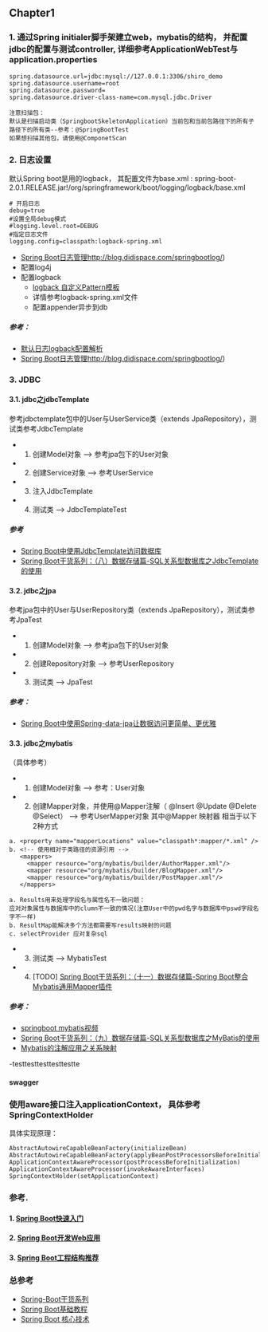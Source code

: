 ## Chapter1
### 1.  通过Spring initialer脚手架建立web，mybatis的结构， 并配置jdbc的配置与测试controller, 详细参考ApplicationWebTest与application.properties
```
spring.datasource.url=jdbc:mysql://127.0.0.1:3306/shiro_demo
spring.datasource.username=root
spring.datasource.password=
spring.datasource.driver-class-name=com.mysql.jdbc.Driver
```
```
注意扫描包：
默认是扫描启动类（SpringbootSkeletonApplication）当前包和当前包路径下的所有子路径下的所有类--参考：@SpringBootTest
如果想扫描其他包，请使用@ComponetScan
```
### 2. 日志设置
默认Spring boot是用的logback， 其配置文件为base.xml : spring-boot-2.0.1.RELEASE.jar!/org/springframework/boot/logging/logback/base.xml
```
# 开启日志
debug=true
#设置全局debug模式
#logging.level.root=DEBUG
#指定日志文件
logging.config=classpath:logback-spring.xml
```

- [Spring Boot日志管理]()http://blog.didispace.com/springbootlog/)
- 配置log4j
- 配置logback
  - [logback 自定义Pattern模板](https://blog.csdn.net/qq_25870705/article/details/73302376)
  - 详情参考logback-spring.xml文件
  - 配置appender异步到db

##### 参考：
- [默认日志logback配置解析](http://tengj.top/2017/04/05/springboot7/)
- [Spring Boot日志管理]()http://blog.didispace.com/springbootlog/)

### 3. JDBC
#### 3.1. jdbc之jdbcTemplate
参考jdbctemplate包中的User与UserService类（extends JpaRepository），测试类参考JdbcTemplate
- 1. 创建Model对象 --> 参考jpa包下的User对象
- 2. 创建Service对象 --> 参考UserService
- 3. 注入JdbcTemplate
- 4. 测试类 --> JdbcTemplateTest


##### 参考
- [Spring Boot中使用JdbcTemplate访问数据库](http://blog.didispace.com/springbootdata1/)
- [Spring Boot干货系列：（八）数据存储篇-SQL关系型数据库之JdbcTemplate的使用](http://tengj.top/2017/04/13/springboot8/)



#### 3.2. jdbc之jpa
参考jpa包中的User与UserRepository类（extends JpaRepository），测试类参考JpaTest
- 1. 创建Model对象 --> 参考jpa包下的User对象
- 2. 创建Repository对象 --> 参考UserRepository
- 3. 测试类 --> JpaTest

##### 参考：
- [Spring Boot中使用Spring-data-jpa让数据访问更简单、更优雅](http://blog.didispace.com/springbootdata2/)


#### 3.3. jdbc之mybatis
（具体参考）
- 1. 创建Model对象 --> 参考：User对象
- 2. 创建Mapper对象，并使用@Mapper注解（
@Insert
@Update
@Delete
@Select） --> 参考UserMapper对象
其中@Mapper 映射器 相当于以下2种方式
```
a. <property name="mapperLocations" value="classpath*:mapper/*.xml" />
b. <!-- 使用相对于类路径的资源引用 -->
   <mappers>
     <mapper resource="org/mybatis/builder/AuthorMapper.xml"/>
     <mapper resource="org/mybatis/builder/BlogMapper.xml"/>
     <mapper resource="org/mybatis/builder/PostMapper.xml"/>
   </mappers>
```
```
a. Results用来处理字段名与属性名不一致问题：
应对对象属性与数据库中的clumn不一致的情况(注意User中的pwd名字与数据库中pswd字段名字不一样)
b. ResultMap能解决多个方法都需要写results映射的问题
c. selectProvider 应对复杂sql

```
- 3. 测试类 --> MybatisTest
- 4. [TODO] [Spring Boot干货系列：（十一）数据存储篇-Spring Boot整合Mybatis通用Mapper插件](http://tengj.top/2017/12/20/springboot11/)

##### 参考：
- [springboot mybatis视频](https://ke.qq.com/webcourse/index.html#course_id=230866&term_id=100272363&taid=1585452817810898&vid=o1422wn486v)
- [Spring Boot干货系列：（九）数据存储篇-SQL关系型数据库之MyBatis的使用](http://tengj.top/2017/04/23/springboot9/)
- [Mybatis的注解应用之关系映射](https://blog.csdn.net/owen_william/article/details/51815473)

-testtesttesttesttestte


#### swagger




### 使用aware接口注入applicationContext， 具体参考<a>SpringContextHolder</a>
具体实现原理：
```
AbstractAutowireCapableBeanFactory(initializeBean)
AbstractAutowireCapableBeanFactory(applyBeanPostProcessorsBeforeInitialization)
ApplicationContextAwareProcessor(postProcessBeforeInitialization)
ApplicationContextAwareProcessor(invokeAwareInterfaces)
SpringContextHolder(setApplicationContext)
```

### 参考.
 #### 1. [Spring Boot快速入门](http://blog.didispace.com/spring-boot-learning-1/)
 #### 2. [Spring Boot开发Web应用](http://blog.didispace.com/springbootweb/)
 #### 3. [Spring Boot工程结构推荐](http://blog.didispace.com/springbootproject/)



 ### 总参考
 - [Spring-Boot干货系列](http://tengj.top/categories/Spring-Boot干货系列/)
 - [Spring Boot基础教程](https://gitee.com/didispace/SpringBoot-Learning)
 - [Spring Boot 核心技术](https://gitee.com/tree3170/spring-boot-chapter)